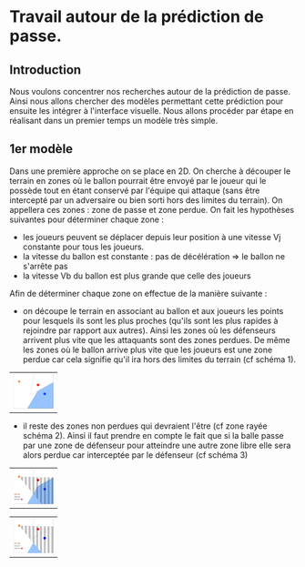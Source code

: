 # Travail autour de la prédiction de passe.

## Introduction

Nous voulons concentrer nos recherches autour de la prédiction de passe. Ainsi nous allons chercher des modèles permettant cette prédiction pour ensuite les intégrer à l'interface visuelle.
Nous allons procéder par étape en réalisant dans un premier temps un modèle très simple.

## 1er modèle

Dans une première approche on se place en 2D. On cherche à découper le terrain en zones où le ballon pourrait être envoyé par le joueur qui le possède tout en étant conservé par l'équipe qui attaque (sans être intercepté par un adversaire ou bien sorti hors des limites du terrain). On appellera ces zones : zone de passe et zone perdue. On fait les hypothèses suivantes 
pour déterminer chaque zone :
- les joueurs peuvent se déplacer depuis leur position à une vitesse Vj constante pour tous les joueurs.
- la vitesse du ballon est constante : pas de décélération => le ballon ne s'arrête pas
- la vitesse Vb du ballon est plus grande que celle des joueurs 

Afin de déterminer chaque zone on effectue de la manière suivante :
- on découpe le terrain en associant au ballon et aux joueurs les points pour lesquels ils sont les plus proches (qu'ils sont les plus rapides à rejoindre par rapport aux autres). Ainsi les zones où les défenseurs arrivent plus vite que les attaquants sont des zones perdues. De même les zones où le ballon arrive plus vite que les joueurs est une zone perdue car cela signifie qu'il ira hors des limites du terrain (cf schéma 1).

<table border="0">
  <tr>
    <td>
      <img src="Images/schema1.png" style="width: 70px;">
    </td>
  </tr>
</table>

- il reste des zones non perdues qui devraient l'être (cf zone rayée schéma 2). Ainsi il faut prendre en compte le fait que si la balle passe par une zone de défenseur pour atteindre une autre zone libre elle sera alors perdue car interceptée par le défenseur
(cf schéma 3)

<table border="0">
  <tr>
    <td>
      <img src="Images/schema2.png" style="width: 70px;">
    </td>
  </tr>
</table>

<table border="0">
  <tr>
    <td>
      <img src="Images/schema3.png" style="width: 70px;">
    </td>
  </tr>
</table>
